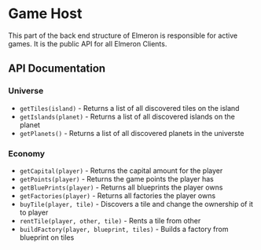 # Game Host

This part of the back end structure of Elmeron is responsible for active games. It is the public API for all Elmeron 
Clients.

## API Documentation

### Universe
* `getTiles(island)` - Returns a list of all discovered tiles on the island
* `getIslands(planet)` - Returns a list of all discovered islands on the planet
* `getPlanets()` - Returns a list of all discovered planets in the universte

### Economy
* `getCapital(player)` - Returns the capital amount for the player
* `getPoints(player)` - Returns the game points the player has
* `getBluePrints(player)` - Returns all blueprints the player owns
* `getFactories(player)` - Returns all factories the player owns
* `buyTile(player, tile)` - Discovers a tile and change the ownership of it to player
* `rentTile(player, other, tile)` - Rents a tile from other
* `buildFactory(player, blueprint, tiles)` - Builds a factory from blueprint on tiles 